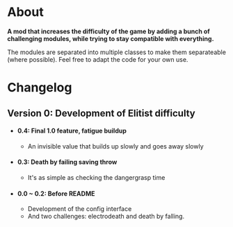 # About
**A mod that increases the difficulty of the game by adding a bunch of challenging modules, while trying to stay compatible with everything.**

The modules are separated into multiple classes to make them separateable (where possible). Feel free to adapt the code for your own use.

# Changelog
## Version 0: Development of Elitist difficulty
* #### 0.4: Final 1.0 feature, fatigue buildup
    * An invisible value that builds up slowly and goes away slowly
* #### 0.3: Death by failing saving throw
    * It's as simple as checking the dangergrasp time
* #### 0.0 ~ 0.2: Before README
    * Development of the config interface
    * And two challenges: electrodeath and death by falling.

